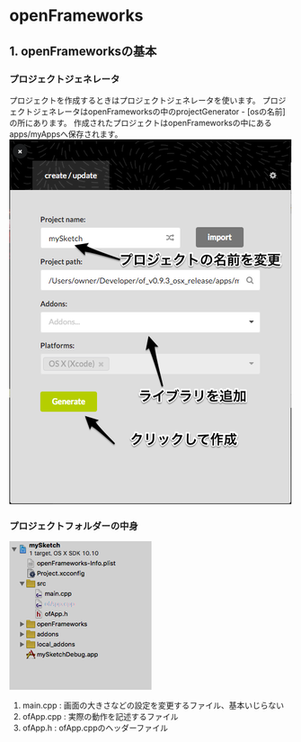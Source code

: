 # openFrameworks

## 1. openFrameworksの基本

### プロジェクトジェネレータ


プロジェクトを作成するときはプロジェクトジェネレータを使います。
プロジェクトジェネレータはopenFrameworksの中のprojectGenerator - [osの名前]の所にあります。
作成されたプロジェクトはopenFrameworksの中にある apps/myAppsへ保存されます。
![projectGenerator](https://github.com/Muratchi/MediaArtDengiken/blob/master/projectGenerator.png)


### プロジェクトフォルダーの中身

![folder](https://github.com/Muratchi/MediaArtDengiken/blob/master/folder.png)

1. main.cpp  : 画面の大きさなどの設定を変更するファイル、基本いじらない
2. ofApp.cpp : 実際の動作を記述するファイル 
3. ofApp.h   : ofApp.cppのヘッダーファイル

 





